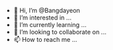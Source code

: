 - 👋 Hi, I’m @Bangdayeon
- 👀 I’m interested in ...
- 🌱 I’m currently learning ...
- 💞️ I’m looking to collaborate on ...
- 📫 How to reach me ...

<!---
Bangdayeon/Bangdayeon is a ✨ special ✨ repository because its `README.md` (this file) appears on your GitHub profile.
You can click the Preview link to take a look at your changes.
--->
